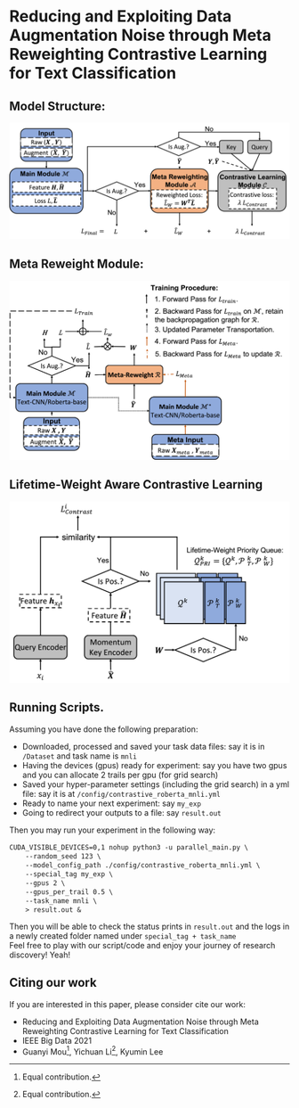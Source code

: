 # Reducing and Exploiting Data Augmentation Noise through Meta Reweighting Contrastive Learning for Text Classification
## Model Structure: 
![MainModel](./figure/MainModel.png)
## Meta Reweight Module:
![MetaReweight](./figure/MetaReweight.png)
## Lifetime-Weight Aware Contrastive Learning
![Lifetime-WeightCL](./figure/Lifetime-WeightAwareCL.png)

## Running Scripts. 
Assuming you have done the following preparation:
 - Downloaded, processed and saved your task data files: say it is in ``/Dataset`` and task name is ``mnli``
 - Having the devices (gpus) ready for experiment: say you have two gpus and you can allocate 2 trails per gpu (for grid search)
 - Saved your hyper-parameter settings (including the grid search) in a yml file: say it is at ``/config/contrastive_roberta_mnli.yml``
 - Ready to name your next experiment: say ``my_exp``
 - Going to redirect your outputs to a file: say ``result.out``

Then you may run your experiment in the following way:<br>
```
CUDA_VISIBLE_DEVICES=0,1 nohup python3 -u parallel_main.py \
    --random_seed 123 \
    --model_config_path ./config/contrastive_roberta_mnli.yml \
    --special_tag my_exp \
    --gpus 2 \
    --gpus_per_trail 0.5 \
    --task_name mnli \
    > result.out &
```
Then you will be able to check the status prints in ``result.out`` and the logs in a newly created folder named under ``special_tag + task_name``<br>
Feel free to play with our script/code and enjoy your journey of research discovery! Yeah!

## Citing our work
If you are interested in this paper, please consider cite our work:
 - Reducing and Exploiting Data Augmentation Noise through Meta Reweighting Contrastive Learning for Text Classification
 - IEEE Big Data 2021
 - Guanyi Mou[^1], Yichuan Li[^1], Kyumin Lee

 [^1]: Equal contribution.




    
